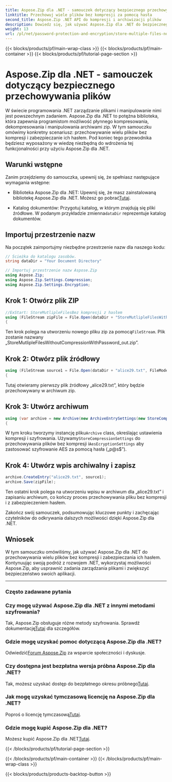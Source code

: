 ```yaml
---
title: Aspose.Zip dla .NET - samouczek dotyczący bezpiecznego przechowywania plików
linktitle: Przechowuj wiele plików bez kompresji za pomocą hasła
second_title: Aspose.Zip .NET API do kompresji i archiwizacji plików
description: Dowiedz się, jak używać Aspose.Zip dla .NET do bezpiecznego przechowywania wielu plików bez kompresji. Proste kroki do ochrony hasłem. Odblokuj moc zarządzania plikami!
weight: 13
url: /pl/net/password-protection-and-encryption/store-multiple-files-no-compression-password/
---
```


{{< blocks/products/pf/main-wrap-class >}}
{{< blocks/products/pf/main-container >}}
{{< blocks/products/pf/tutorial-page-section >}}

# Aspose.Zip dla .NET - samouczek dotyczący bezpiecznego przechowywania plików


W świecie programowania .NET zarządzanie plikami i manipulowanie nimi jest powszechnym zadaniem. Aspose.Zip dla .NET to potężna biblioteka, która zapewnia programistom możliwość płynnego kompresowania, dekompresowania i manipulowania archiwami zip. W tym samouczku omówimy konkretny scenariusz: przechowywanie wielu plików bez kompresji i zabezpieczanie ich hasłem. Pod koniec tego przewodnika będziesz wyposażony w wiedzę niezbędną do wdrożenia tej funkcjonalności przy użyciu Aspose.Zip dla .NET.

## Warunki wstępne

Zanim przejdziemy do samouczka, upewnij się, że spełniasz następujące wymagania wstępne:

-  Biblioteka Aspose.Zip dla .NET: Upewnij się, że masz zainstalowaną bibliotekę Aspose.Zip dla .NET. Możesz go pobrać[Tutaj](https://releases.aspose.com/zip/net/).

-  Katalog dokumentów: Przygotuj katalog, w którym znajdują się pliki źródłowe. W podanym przykładzie zmienna`dataDir` reprezentuje katalog dokumentów.

## Importuj przestrzenie nazw

Na początek zaimportujmy niezbędne przestrzenie nazw dla naszego kodu:

```csharp
// Ścieżka do katalogu zasobów.
string dataDir = "Your Document Directory"

// Importuj przestrzenie nazw Aspose.Zip
using Aspose.Zip;
using Aspose.Zip.Settings.Compression;
using Aspose.Zip.Settings.Encryption;
```

## Krok 1: Otwórz plik ZIP

```csharp
//ExStart: StoreMutlipleFilesBez kompresji z hasłem
using (FileStream zipFile = File.Open(dataDir + "StoreMutlipleFilesWithoutCompressionWithPassword_out.zip", FileMode.Create))
{
```

 Ten krok polega na utworzeniu nowego pliku zip za pomocą`FileStream`. Plik zostanie nazwany „StoreMutlipleFilesWithoutCompressionWithPassword_out.zip”.

## Krok 2: Otwórz plik źródłowy

```csharp
using (FileStream source1 = File.Open(dataDir + "alice29.txt", FileMode.Open, FileAccess.Read))
{
```

Tutaj otwieramy pierwszy plik źródłowy „alice29.txt”, który będzie przechowywany w archiwum zip.

## Krok 3: Utwórz archiwum

```csharp
using (var archive = new Archive(new ArchiveEntrySettings(new StoreCompressionSettings(), new AesEcryptionSettings("p@s$", EncryptionMethod.AES256))))
{
```

 W tym kroku tworzymy instancję pliku`Archive` class, określając ustawienia kompresji i szyfrowania. Używamy`StoreCompressionSettings` do przechowywania plików bez kompresji i`AesEcryptionSettings` aby zastosować szyfrowanie AES za pomocą hasła („p@s$”).

## Krok 4: Utwórz wpis archiwalny i zapisz

```csharp
archive.CreateEntry("alice29.txt", source1);
archive.Save(zipFile);
```

Ten ostatni krok polega na utworzeniu wpisu w archiwum dla „alice29.txt” i zapisaniu archiwum, co kończy proces przechowywania pliku bez kompresji i z zabezpieczeniem hasłem.

Zakończ swój samouczek, podsumowując kluczowe punkty i zachęcając czytelników do odkrywania dalszych możliwości dzięki Aspose.Zip dla .NET.

## Wniosek

W tym samouczku omówiliśmy, jak używać Aspose.Zip dla .NET do przechowywania wielu plików bez kompresji i zabezpieczania ich hasłem. Kontynuując swoją podróż z rozwojem .NET, wykorzystaj możliwości Aspose.Zip, aby usprawnić zadania zarządzania plikami i zwiększyć bezpieczeństwo swoich aplikacji.

---

### Często zadawane pytania

### Czy mogę używać Aspose.Zip dla .NET z innymi metodami szyfrowania?
 Tak, Aspose.Zip obsługuje różne metody szyfrowania. Sprawdź dokumentację[Tutaj](https://reference.aspose.com/zip/net/) dla szczegółów.

### Gdzie mogę uzyskać pomoc dotyczącą Aspose.Zip dla .NET?
 Odwiedzić[Forum Aspose.Zip](https://forum.aspose.com/c/zip/37) za wsparcie społeczności i dyskusje.

### Czy dostępna jest bezpłatna wersja próbna Aspose.Zip dla .NET?
 Tak, możesz uzyskać dostęp do bezpłatnego okresu próbnego[Tutaj](https://releases.aspose.com/).

### Jak mogę uzyskać tymczasową licencję na Aspose.Zip dla .NET?
 Poproś o licencję tymczasową[Tutaj](https://purchase.aspose.com/temporary-license/).

### Gdzie mogę kupić Aspose.Zip dla .NET?
 Możesz kupić Aspose.Zip dla .NET[Tutaj](https://purchase.aspose.com/buy).

{{< /blocks/products/pf/tutorial-page-section >}}

{{< /blocks/products/pf/main-container >}}
{{< /blocks/products/pf/main-wrap-class >}}

{{< blocks/products/products-backtop-button >}}
